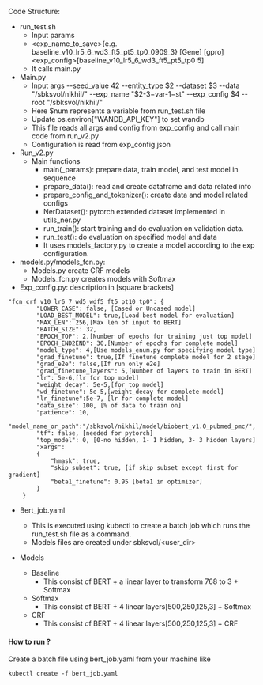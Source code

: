Code Structure:

- run_test.sh
    - Input params
    - <exp_name_to_save>{e.g. baseline_v10_lr5_6_wd3_ft5_pt5_tp0_0909_3} <entity>[Gene] <dataset>[gpro] <exp_config>[baseline_v10_lr5_6_wd3_ft5_pt5_tp0 5]
    - It calls main.py
- Main.py
    - Input args
    --seed_value 42 --entity_type $2 --dataset $3 --data "/sbksvol/nikhil/" --exp_name "$2-$3-$var-$1-$st" --exp_config $4 --root "/sbksvol/nikhil/"
    - Here $num represents a variable from run_test.sh file
    - Update os.environ["WANDB_API_KEY"] to set wandb
    - This file reads all args and config from exp_config and call main code from run_v2.py
    - Configuration is read from exp_config.json
- Run_v2.py
    - Main functions 
        - main(_params): prepare data, train model, and test model in sequence
        - prepare_data(): read and create dataframe and data related info
        - prepare_config_and_tokenizer(): create data and model related configs
        - NerDataset(): pytorch extended dataset implemented in utils_ner.py
        - run_train(): start training and do evaluation on validation data.
        - run_test(): do evaluation on specified model and data
        - It uses models_factory.py to create a model according to the exp configuration. 
- models.py/models_fcn.py:
    - Models.py create CRF models
    - Models_fcn.py creates models with Softmax
- Exp_config.py: description in [square brackets]
```
"fcn_crf_v10_lr6_7_wd5_wdf5_ft5_pt10_tp0": {
        "LOWER_CASE": false, [Cased or Uncased model]
        "LOAD_BEST_MODEL": true,[Load best model for evaluation]
        "MAX_LEN": 256,[Max len of input to BERT]
        "BATCH_SIZE": 32,
        "EPOCH_TOP": 2,[Number of epochs for training just top model]
        "EPOCH_END2END": 30,[Number of epochs for complete model]
        "model_type": 4,[Use models_enum.py for specifying model type]
        "grad_finetune": true,[If finetune complete model for 2 stage]
        "grad_e2e": false,[If run only e2e]
        "grad_finetune_layers": 5,[Number of layers to train in BERT]
        "lr": 5e-6,[lr for top model]
        "weight_decay": 5e-5,[for top model]
        "wd_finetune": 5e-5,[weight_decay for complete model]
        "lr_finetune":5e-7, [lr for complete model]
        "data_size": 100, [% of data to train on]
        "patience": 10, 
        "model_name_or_path":"/sbksvol/nikhil/model/biobert_v1.0_pubmed_pmc/",
        "tf": false, [needed for pytorch]
        "top_model": 0, [0-no hidden, 1- 1 hidden, 3- 3 hidden layers]
        "xargs": 
        {
            "hmask": true,
            "skip_subset": true, [if skip subset except first for gradient]
            "beta1_finetune": 0.95 [beta1 in optimizer]
        }
    }
```
- Bert_job.yaml 
    - This is executed using kubectl to create a batch job which runs the run_test.sh file as a command.
    - Models files are created under sbksvol/<user_dir>



- Models
    - Baseline
        - This consist of BERT + a linear layer to transform 768 to 3 + Softmax
    - Softmax
        - This consist of BERT + 4 linear layers[500,250,125,3] + Softmax
    - CRF
        - This consist of BERT + 4 linear layers[500,250,125,3] + CRF

#### How to run ?
Create a batch file using bert_job.yaml from your machine like 
```
kubectl create -f bert_job.yaml
```
